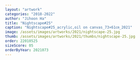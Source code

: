 ```yaml
---
layout: "artwork"
categories: "2018-2022"
author: "Jihoon Ha"
title: "Nightscape#25"
caption: "Nightscape#25_acrylic,oil on canvas_73×61㎝_2021"
image: /assets/images/artworks/2021/nightscape-25.jpg
thumb: /assets/images/artworks/2021/thumbs/nightscape-25.jpg
order: 22010525
sizeScore: 05
orderByYear: 2021073
---
```

